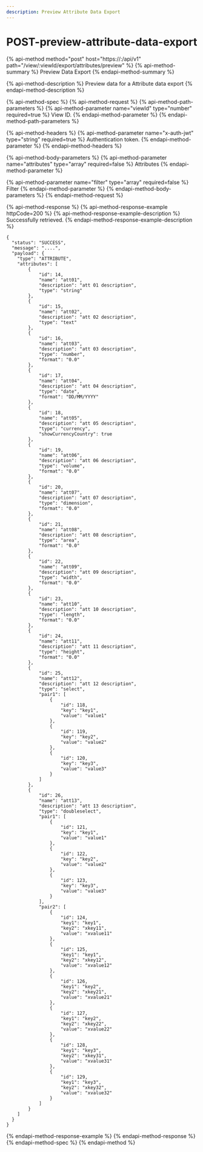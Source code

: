 ```yaml
---
description: Preview Attribute Data Export
---
```


# POST-preview-attribute-data-export

{% api-method method="post" host="https://<host>:<port>/api/v1" path="/view/:viewId/export/attributes/preview" %}
{% api-method-summary %}
Preview Data Export
{% endapi-method-summary %}

{% api-method-description %}
Preview data for a Attribute data export
{% endapi-method-description %}

{% api-method-spec %}
{% api-method-request %}
{% api-method-path-parameters %}
{% api-method-parameter name="viewId" type="number" required=true %}
View ID.
{% endapi-method-parameter %}
{% endapi-method-path-parameters %}

{% api-method-headers %}
{% api-method-parameter name="x-auth-jwt" type="string" required=true %}
Authentication token.
{% endapi-method-parameter %}
{% endapi-method-headers %}

{% api-method-body-parameters %}
{% api-method-parameter name="attributes" type="array" required=false %}
Attributes
{% endapi-method-parameter %}

{% api-method-parameter name="filter" type="array" required=false %}
Filter
{% endapi-method-parameter %}
{% endapi-method-body-parameters %}
{% endapi-method-request %}

{% api-method-response %}
{% api-method-response-example httpCode=200 %}
{% api-method-response-example-description %}
Successfully retrieved.
{% endapi-method-response-example-description %}

```
{
  "status": "SUCCESS",
  "message": "....",
  "payload": {
    "type": "ATTRIBUTE",
    "attributes": [
        {
            "id": 14,
            "name": "att01",
            "description": "att 01 description",
            "type": "string"
        },
        {
            "id": 15,
            "name": "att02",
            "description": "att 02 description",
            "type": "text"
        },
        {
            "id": 16,
            "name": "att03",
            "description": "att 03 description",
            "type": "number",
            "format": "0.0"
        },
        {
            "id": 17,
            "name": "att04",
            "description": "att 04 description",
            "type": "date",
            "format": "DD/MM/YYYY"
        },
        {
            "id": 18,
            "name": "att05",
            "description": "att 05 description",
            "type": "currency",
            "showCurrencyCountry": true
        },
        {
            "id": 19,
            "name": "att06",
            "description": "att 06 description",
            "type": "volume",
            "format": "0.0"
        },
        {
            "id": 20,
            "name": "att07",
            "description": "att 07 description",
            "type": "dimension",
            "format": "0.0"
        },
        {
            "id": 21,
            "name": "att08",
            "description": "att 08 description",
            "type": "area",
            "format": "0.0"
        },
        {
            "id": 22,
            "name": "att09",
            "description": "att 09 description",
            "type": "width",
            "format": "0.0"
        },
        {
            "id": 23,
            "name": "att10",
            "description": "att 10 description",
            "type": "length",
            "format": "0.0"
        },
        {
            "id": 24,
            "name": "att11",
            "description": "att 11 description",
            "type": "height",
            "format": "0.0"
        },
        {
            "id": 25,
            "name": "att12",
            "description": "att 12 description",
            "type": "select",
            "pair1": [
                {
                    "id": 118,
                    "key": "key1",
                    "value": "value1"
                },
                {
                    "id": 119,
                    "key": "key2",
                    "value": "value2"
                },
                {
                    "id": 120,
                    "key": "key3",
                    "value": "value3"
                }
            ]
        },
        {
            "id": 26,
            "name": "att13",
            "description": "att 13 description",
            "type": "doubleselect",
            "pair1": [
                {
                    "id": 121,
                    "key": "key1",
                    "value": "value1"
                },
                {
                    "id": 122,
                    "key": "key2",
                    "value": "value2"
                },
                {
                    "id": 123,
                    "key": "key3",
                    "value": "value3"
                }
            ],
            "pair2": [
                {
                    "id": 124,
                    "key1": "key1",
                    "key2": "xkey11",
                    "value": "xvalue11"
                },
                {
                    "id": 125,
                    "key1": "key1",
                    "key2": "xkey12",
                    "value": "xvalue12"
                },
                {
                    "id": 126,
                    "key1": "key2",
                    "key2": "xkey21",
                    "value": "xvalue21"
                },
                {
                    "id": 127,
                    "key1": "key2",
                    "key2": "xkey22",
                    "value": "xvalue22"
                },
                {
                    "id": 128,
                    "key1": "key3",
                    "key2": "xkey31",
                    "value": "xvalue31"
                },
                {
                    "id": 129,
                    "key1": "key3",
                    "key2": "xkey32",
                    "value": "xvalue32"
                }
            ]
        }
    ]
  }
}
```
{% endapi-method-response-example %}
{% endapi-method-response %}
{% endapi-method-spec %}
{% endapi-method %}



